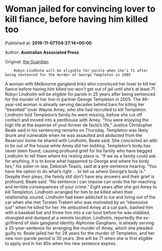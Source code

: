 
# Woman jailed for convincing lover to kill fiance, before having him killed too

Published at: **2019-11-07T04:27:14+00:00**

Author: **Australian Associated Press**

Original: [the Guardian](https://www.theguardian.com/australia-news/2019/nov/07/woman-jailed-for-convincing-lover-to-kill-fiance-before-having-him-killed-too)


        Robyn Lindholm will be eligible for parole when she’s 71 after being sentenced for the murder of George Templeton in 2005
      
A woman with Melbourne gangland links who convinced her lover to kill her fiance before having him killed too won’t get out of jail until she’s at least 71.
Robyn Lindholm will be eligible for parole in 25 years after being sentenced for the murder of her live-in partner George Templeton in 2005.
The 46-year-old woman is already serving decades behind bars for killing her “besotted” lover Wayne Amey, who she had recruited to kill Templeton.
Lindholm told Templeton’s family he went missing, before she cut off contact and moved into a penthouse with Amey.
“You were enjoying the high life at the expense of your former de facto’s life,” Justice Christopher Beale said in his sentencing remarks on Thursday.
Templeton was likely drunk and vulnerable when he was assaulted and abducted from the Reservoir home he shared with Lindholm, Beale said.
She concocted an alibi to be out of the house while Amey did her bidding.
Templeton’s body has never been found, causing profound grief for his family who have begged Lindholm to tell them where his resting place is.
“If we as a family could ask for anything, it is to know what happened to George and where his body lies,” his sister-in-law, Deborah Teazis, said at a pre-sentence hearing.
“You have the option to do what’s right ... to tell us where George’s body is.”
Despite their pleas, the family still don’t have any answers and their grief is profound, Beale said. “No sentence I can impose can undo the far-reaching and terrible consequences of your crime.”
Eight years after she got Amey to kill Templeton, Lindholm arranged for him to be killed when their relationship soured.
Lindholm had been addicted to ice and living out of the car when she met Torsten Trabert who was motivated by an “obsessive lust” when he killed for her.
He ambushed Amey at a car park, bashed him with a baseball bat and threw him into a car boot before he was stabbed, strangled and dumped at a remote location.
Lindholm, reportedly the ex-girlfriend of slain gangland identity Alphonse Gangitano, is already serving a 25-year-sentence for arranging the murder of Amey, which she pleaded guilty to.
Beale jailed her for 28 years for the murder of Templeton, and her new non-parole period is 30 years.
She will be 71 when she is first eligible to apply and in her 80s when the new sentence expires.
